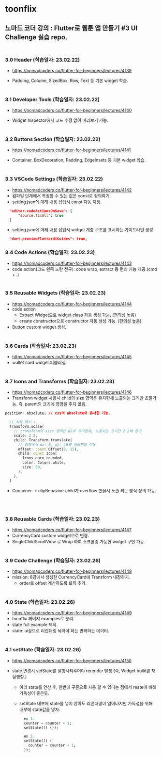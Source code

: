 # toonflix

## 노마드 코더 강의 : Flutter로 웹툰 앱 만들기 #3 UI Challenge 실습 repo. <br /> <br />

### 3.0 Header (학습일자: 23.02.22)

- https://nomadcoders.co/flutter-for-beginners/lectures/4139

- Padding, Column, SizedBox, Row, Text 등 기본 widget 학습.
  <br /> <br />

### 3.1 Developer Tools (학습일자: 23.02.22)

- https://nomadcoders.co/flutter-for-beginners/lectures/4140

- Widget Inspector에서 코드 수정 없이 미리보기 가능.
  <br /> <br />

### 3.2 Buttons Section (학습일자: 23.02.22)

- https://nomadcoders.co/flutter-for-beginners/lectures/4141

- Container, BoxDecoration, Padding, EdgeInsets 등 기본 widget 학습.
  <br /> <br />

### 3.3 VSCode Settings (학습일자: 23.02.22)

- https://nomadcoders.co/flutter-for-beginners/lectures/4142
- 컴파일 단계에서 특정할 수 있는 값은 const로 정의하기.
- setting.json에 아래 내용 삽입시 const 자동 지정.

```json
  "editor.codeActionsOnSave": {
      "source.fixAll": true
  }
```

- setting.json에 아래 내용 삽입시 widget 계층 구조를 표시하는 가이드라인 생성

```json
  "dart.previewFlutterUiGuides": true,
```

### 3.4 Code Actions (학습일자: 23.02.23)

- https://nomadcoders.co/flutter-for-beginners/lectures/4143
- code action(코드 왼쪽 노란 전구): code wrap, extract 등 편리 기능 제공.(cmd + .)
  <br /><br />

### 3.5 Reusable Widgets (학습일자: 23.02.23)

- https://nomadcoders.co/flutter-for-beginners/lectures/4144
- code action
  - Extract Widget으로 widget class 자동 생성 가능. (편의성 높음)
  - create constructor으로 constructor 자동 생성 가능. (편의성 높음)
- Button custom widget 생성.
  <br /><br />

### 3.6 Cards (학습일자: 23.02.23)

- https://nomadcoders.co/flutter-for-beginners/lectures/4145
- wallet card widget 퍼블리싱.
  <br /><br />

### 3.7 Icons and Transforms (학습일자: 23.02.23)

- https://nomadcoders.co/flutter-for-beginners/lectures/4146
- Transform widget 사용시 child의 size 영역은 유지한채 노출되는 크기만 조절가능. 즉, parent의 크기에 영향을 주지 않음.

```css
position: absolute; // css의 absolute와 유사한 기능.
```

```dart
  // 사용 예시 s
  Transform.scale(
    // transform의 size 영역은 88로 유지한채, 노출되는 크기만 2.2배 증가
    scale: 2.2,
    child: Transform.translate(
      // 중앙에서 dx: 8, dy: 15의 비율만큼 이동
      offset: const Offset(8, 15),
      child: const Icon(
        Icons.euro_rounded,
        color: Colors.white,
        size: 88,
      ),
    ),
  )
```

- Container -> clipBehavior: child가 overflow 했을시 노출 되는 방식 정의 가능.

<br /><br />

### 3.8 Reusable Cards (학습일자: 23.02.23)

- https://nomadcoders.co/flutter-for-beginners/lectures/4147
- CurrencyCard custom widget으로 변경.
- SingleChildScrollView 로 Wrap 하여 스크롤링 가능한 widget 구현 가능.
  <br /><br />

### 3.9 Code Challenge (학습일자: 23.02.26)

- https://nomadcoders.co/flutter-for-beginners/lectures/4148
- mission: 8강에서 생성한 CurrencyCard에 Transform 내장하기.
  - order로 offset 계산하도록 로직 추가.
    <br /><br />

### 4.0 State (학습일자: 23.02.26)

- https://nomadcoders.co/flutter-for-beginners/lectures/4149
- toonflix 페이지 examples로 분리.
- state full example 제작.
- state: ui상으로 리랜더링 뇌어야 하는 변화하는 데이터.
  <br /><br />

### 4.1 setState (학습일자: 23.02.26)

- https://nomadcoders.co/flutter-for-beginners/lectures/4150
- state 변경시 setState를 실행시켜주어야 rerender 발생.(즉, Widget build를 재실행함.)

  - 여러 state를 연산 후, 한번에 구문으로 사용 할 수 있다는 점에서 reate에 비해 가독성이 좋은듯.
  - setState 내부에 state를 넣지 않아도 리랜더링이 일어나지만 가독성을 위해 내부에 state값을 넣자.

    ```dart
      ex 1.
      counter = counter + 1;
      setState(() {});

      ex 2.
      setState(() {
        counter = counter + 1;
      });
    ```

    <br/><br/>
